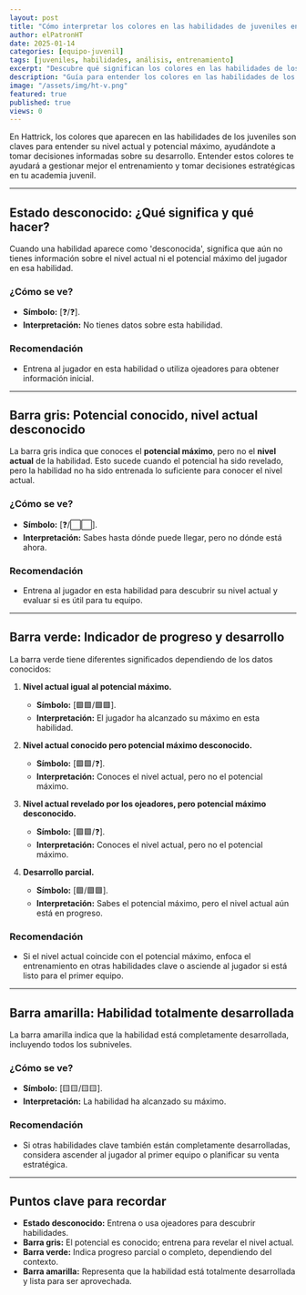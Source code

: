 ```yaml
---
layout: post
title: "Cómo interpretar los colores en las habilidades de juveniles en Hattrick"
author: elPatronHT
date: 2025-01-14
categories: [equipo-juvenil]
tags: [juveniles, habilidades, análisis, entrenamiento]
excerpt: "Descubre qué significan los colores en las habilidades de los juveniles y cómo usarlos para mejorar su desarrollo en Hattrick."
description: "Guía para entender los colores en las habilidades de los juveniles en Hattrick. Aprende cómo utilizarlos estratégicamente para entrenar mejor a tus jugadores."
image: "/assets/img/ht-v.png"
featured: true
published: true
views: 0
---
```


En Hattrick, los colores que aparecen en las habilidades de los juveniles son claves para entender su nivel actual y potencial máximo, ayudándote a tomar decisiones informadas sobre su desarrollo. Entender estos colores te ayudará a gestionar mejor el entrenamiento y tomar decisiones estratégicas en tu academia juvenil.

---

## Estado desconocido: ¿Qué significa y qué hacer?

Cuando una habilidad aparece como 'desconocida', significa que aún no tienes información sobre el nivel actual ni el potencial máximo del jugador en esa habilidad.

### ¿Cómo se ve?

- **Símbolo:** [❓/❓].
- **Interpretación:** No tienes datos sobre esta habilidad.

### Recomendación

- Entrena al jugador en esta habilidad o utiliza ojeadores para obtener información inicial.

---

## Barra gris: Potencial conocido, nivel actual desconocido

La barra gris indica que conoces el **potencial máximo**, pero no el **nivel actual** de la habilidad. Esto sucede cuando el potencial ha sido revelado, pero la habilidad no ha sido entrenada lo suficiente para conocer el nivel actual.

### ¿Cómo se ve?

- **Símbolo:** [❓/⬜⬜].
- **Interpretación:** Sabes hasta dónde puede llegar, pero no dónde está ahora.

### Recomendación

- Entrena al jugador en esta habilidad para descubrir su nivel actual y evaluar si es útil para tu equipo.

---

## Barra verde: Indicador de progreso y desarrollo

La barra verde tiene diferentes significados dependiendo de los datos conocidos:

1. **Nivel actual igual al potencial máximo.**

   - **Símbolo:** [🟩🟩/🟩🟩].
   - **Interpretación:** El jugador ha alcanzado su máximo en esta habilidad.

2. **Nivel actual conocido pero potencial máximo desconocido.**

   - **Símbolo:** [🟩🟩/❓].
   - **Interpretación:** Conoces el nivel actual, pero no el potencial máximo.

3. **Nivel actual revelado por los ojeadores, pero potencial máximo desconocido.**

   - **Símbolo:** [🟩🟩/❓].
   - **Interpretación:** Conoces el nivel actual, pero no el potencial máximo.

4. **Desarrollo parcial.**
   - **Símbolo:** [🟩/🟩🟩].
   - **Interpretación:** Sabes el potencial máximo, pero el nivel actual aún está en progreso.

### Recomendación

- Si el nivel actual coincide con el potencial máximo, enfoca el entrenamiento en otras habilidades clave o asciende al jugador si está listo para el primer equipo.

---

## Barra amarilla: Habilidad totalmente desarrollada

La barra amarilla indica que la habilidad está completamente desarrollada, incluyendo todos los subniveles.

### ¿Cómo se ve?

- **Símbolo:** [🟨🟨/🟨🟨].
- **Interpretación:** La habilidad ha alcanzado su máximo.

### Recomendación

- Si otras habilidades clave también están completamente desarrolladas, considera ascender al jugador al primer equipo o planificar su venta estratégica.

---

## Puntos clave para recordar

- **Estado desconocido:** Entrena o usa ojeadores para descubrir habilidades.
- **Barra gris:** El potencial es conocido; entrena para revelar el nivel actual.
- **Barra verde:** Indica progreso parcial o completo, dependiendo del contexto.
- **Barra amarilla:** Representa que la habilidad está totalmente desarrollada y lista para ser aprovechada.
